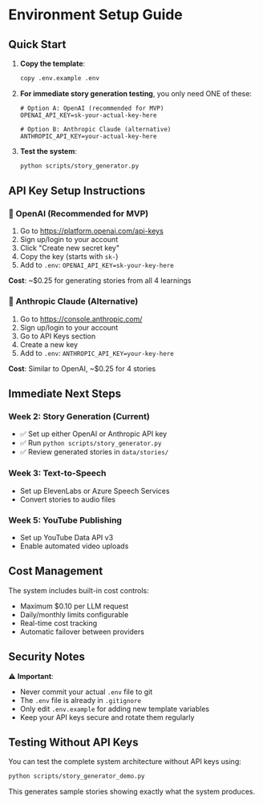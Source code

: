 # Environment Setup Guide

## Quick Start

1. **Copy the template**:
   ```bash
   copy .env.example .env
   ```

2. **For immediate story generation testing**, you only need ONE of these:
   ```
   # Option A: OpenAI (recommended for MVP)
   OPENAI_API_KEY=sk-your-actual-key-here
   
   # Option B: Anthropic Claude (alternative)
   ANTHROPIC_API_KEY=your-actual-key-here
   ```

3. **Test the system**:
   ```bash
   python scripts/story_generator.py
   ```

## API Key Setup Instructions

### 🤖 OpenAI (Recommended for MVP)
1. Go to https://platform.openai.com/api-keys
2. Sign up/login to your account
3. Click "Create new secret key"
4. Copy the key (starts with `sk-`)
5. Add to `.env`: `OPENAI_API_KEY=sk-your-key-here`

**Cost**: ~$0.25 for generating stories from all 4 learnings

### 🧠 Anthropic Claude (Alternative)
1. Go to https://console.anthropic.com/
2. Sign up/login to your account  
3. Go to API Keys section
4. Create a new key
5. Add to `.env`: `ANTHROPIC_API_KEY=your-key-here`

**Cost**: Similar to OpenAI, ~$0.25 for 4 stories

## Immediate Next Steps

### Week 2: Story Generation (Current)
- ✅ Set up either OpenAI or Anthropic API key
- ✅ Run `python scripts/story_generator.py`
- ✅ Review generated stories in `data/stories/`

### Week 3: Text-to-Speech
- Set up ElevenLabs or Azure Speech Services
- Convert stories to audio files

### Week 5: YouTube Publishing  
- Set up YouTube Data API v3
- Enable automated video uploads

## Cost Management

The system includes built-in cost controls:
- Maximum $0.10 per LLM request
- Daily/monthly limits configurable
- Real-time cost tracking
- Automatic failover between providers

## Security Notes

⚠️ **Important**: 
- Never commit your actual `.env` file to git
- The `.env` file is already in `.gitignore`
- Only edit `.env.example` for adding new template variables
- Keep your API keys secure and rotate them regularly

## Testing Without API Keys

You can test the complete system architecture without API keys using:
```bash
python scripts/story_generator_demo.py
```

This generates sample stories showing exactly what the system produces.